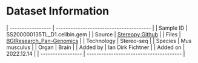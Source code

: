# Dataset Information

| ----------------- | --------------------------------------- |
| Sample ID         | SS200000135TL_D1.cellbin.gem            |
| Source            | [Stereopy Github](https://github.com/BGIResearch/stereopy) |
| Files             | [BGIResearch_Pan-Genomics](https://pan.genomics.cn/ucdisk/s/BvIrye) |
| Technology        | Stereo-seq                              |
| Species           | Mus musculus                            |
| Organ             | Brain                                   |
| Added by          | Ian Dirk Fichtner                       |
| Added on          | 2022.12.14                              |
| ----------------- | --------------------------------------- |

